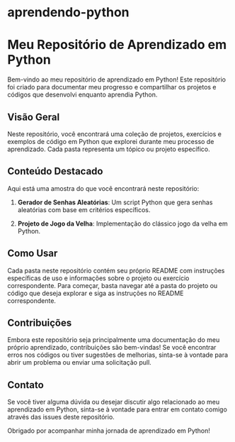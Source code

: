 # aprendendo-python
# Meu Repositório de Aprendizado em Python

Bem-vindo ao meu repositório de aprendizado em Python! Este repositório foi criado para documentar meu progresso e compartilhar os projetos e códigos que desenvolvi enquanto aprendia Python.

## Visão Geral

Neste repositório, você encontrará uma coleção de projetos, exercícios e exemplos de código em Python que explorei durante meu processo de aprendizado. Cada pasta representa um tópico ou projeto específico.

## Conteúdo Destacado

Aqui está uma amostra do que você encontrará neste repositório:

1. **Gerador de Senhas Aleatórias**: Um script Python que gera senhas aleatórias com base em critérios específicos.

2. **Projeto de Jogo da Velha**: Implementação do clássico jogo da velha em Python.

## Como Usar

Cada pasta neste repositório contém seu próprio README com instruções específicas de uso e informações sobre o projeto ou exercício correspondente. Para começar, basta navegar até a pasta do projeto ou código que deseja explorar e siga as instruções no README correspondente.

## Contribuições

Embora este repositório seja principalmente uma documentação do meu próprio aprendizado, contribuições são bem-vindas! Se você encontrar erros nos códigos ou tiver sugestões de melhorias, sinta-se à vontade para abrir um problema ou enviar uma solicitação pull.

## Contato

Se você tiver alguma dúvida ou desejar discutir algo relacionado ao meu aprendizado em Python, sinta-se à vontade para entrar em contato comigo através das issues deste repositório.

Obrigado por acompanhar minha jornada de aprendizado em Python!
